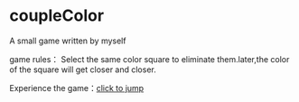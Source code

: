 # coupleColor
A small game written by myself

game rules：
Select the same color square to eliminate them.later,the color of the square will get closer and closer.

Experience the game：<a href='http://xn--irr2q.com/coupleColor/' target="_blank">click to jump</a>
